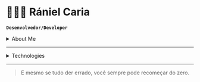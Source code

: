 # 👩🏻‍💻 Rániel Caria

**`Desenvolvedor/Developer`**

<details>
<summary>About Me</summary>
<p>
PT-BR <br>
Me chamo Rániel, tenho 18 anos e sou natural de São Paulo. Concluí o ensino médio na cidade de Ribeirão Preto em ensino integral. Atualmente, estou cursando Engenharia de Software na Estácio. Sou apaixonado por tecnologia desde criança e até entrar na faculdade, fui totalmente autodidata. Meu linkedIn é:  <a href="https://www.linkedin.com/in/r%C3%A1niel-leandro-c-b12735268/">Rániel Caria</a>.
<br>
EN <br>
Hi! My name is Rániel, i'm 18 years old and was born in the state of São Paulo. I finished my high school in the city of Ribeirão Preto, as a full-time student. Currently, majoring software engineering in the university of Estácio. I have been passionate about technology since I was a child and until i entered college, i was a completely self-taught student. My linkedIn is: <a href="https://www.linkedin.com/in/r%C3%A1niel-leandro-c-b12735268/"> Rániel Caria </a>.

<p align="left">
    <a href="https://github.com/ranielcaria?tab=stars">
        <img 
            alt="Total de estrelas" 
            title="Total de estrelas GitHub" 
            src="https://custom-icon-badges.demolab.com/github/stars/ranielcaria?color=55960c&style=for-the-badge&labelColor=488207&logo=star&label=estrelas"
        />
    </a>
      <a href="https://github.com/ranielcaria?tab=followers">
         <img alt="followers" title="Follow me on Github" src="https://custom-icon-badges.demolab.com/github/followers/ranielcaria?color=236ad3&labelColor=1155ba&style=for-the-badge&logo=person-add&label=SEGUIDORES&logoColor=white"/>
      </a>
    </a>
</p>
</details>
</p>

---
<details>
<summary>Technologies</summary>
<h3> 🤖 Languages and Tecnologies </h3>
<p>
<img 
    align="left" 
    alt="HTML"
    title="HTML" 
    width="30px" 
    style="padding-right: 10px;" 
    src="https://cdn.jsdelivr.net/gh/devicons/devicon@latest/icons/html5/html5-original.svg" 
/>
<img 
    align="left" 
    alt="Git" 
    title="Git"
    width="30px" 
    style="padding-right: 10px;" 
    src="https://cdn.jsdelivr.net/gh/devicons/devicon@latest/icons/git/git-original.svg" 
/>
<img 
    align="left" 
    alt="Python" 
    title="Python"
    width="30px" 
    style="padding-right: 10px;" 
    src="https://cdn.jsdelivr.net/gh/devicons/devicon@latest/icons/python/python-original.svg" 
/>

<br/>
<br/>

### 📊 Statics

![ranielcaria's GitHub stats](https://github-readme-stats.vercel.app/api?username=ranielcaria&rank_icon=percentile&ring_color=&show_icons=true&theme=dark#&include_all_commits=true&locale=en&)

[![ranielcaria's GitHub stats-Light](https://github-readme-stats.vercel.app/api?username=ranielcaria&show_icons=true&theme=default#gh-light-mode-only)](https://github.com/ranielcaria/github-readme-stats#gh-light-mode-only)

![Top Langs](https://github-readme-stats.vercel.app/api/top-langs/?username=ranielcaria&layout=compact&show_icons=true&theme=dark#&include_all_commits=true&)

</p>
</details>


---
> E mesmo se tudo der errado, você sempre pode recomeçar do zero.
